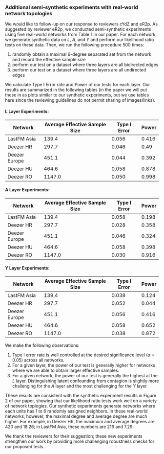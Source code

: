 ### Additional semi-synthetic experiments with real-world network topologies

We would like to follow-up on our response to reviewers cYdZ and eR2p. As suggested by reviewer eR2p, we conducted semi-synthetic experiments using five real-world networks from Table 1 in our paper. For each network, we generate synthetic data on $L$, $A$, and $Y$ and perform our likelihood ratio tests on these data. Then, we run the following procedure 500 times: 

1. randomly obtain a maximal 6-degree separated set from the network and record the effective sample size
2. perform our test on a dataset where three layers are all bidirected edges
3. perform our test on a dataset where three layers are all undirected edges

We calculate Type I Error rate and Power of our tests for each layer. Our results are summarized in the following tables (in the paper we will put these in as plots similar to our synthetic experiments, but we use tables here since the reviewing guidelines do not permit sharing of images/links).

#### L Layer Experiments: 
| Network | Average Effective Sample Size  | Type I Error | Power |
| -------- | ------- | ------- | ------- |
| LastFM Asia | 139.4 | 0.056 | 0.416 | 
| Deezer HR | 297.7 | 0.046 | 0.49 |
| Deezer Europe | 451.1  | 0.044 | 0.392 |
| Deezer HU | 464.6 | 0.058 | 0.878 | 
| Deezer RO | 1147.0 | 0.050 | 0.998 |

#### A Layer Experiments:
| Network | Average Effective Sample Size  | Type I Error | Power |
| -------- | ------- | ------- | ------- |
| LastFM Asia | 139.4 | 0.058 | 0.198 |
| Deezer HR | 297.7 | 0.028 | 0.358 |
| Deezer Europe | 451.1 | 0.046 | 0.324 |
| Deezer HU | 464.6 | 0.058 | 0.398 |
| Deezer RO | 1147.0 | 0.030 |  0.916 |

#### Y Layer Experiments: 
| Network | Average Effective Sample Size  | Type I Error | Power |
| -------- | ------- | ------- | ------- |
| LastFM Asia | 139.4 | 0.038 | 0.124 |
| Deezer HR | 297.7 | 0.052 | 0.044 |
| Deezer Europe | 451.1 | 0.056 | 0.416 |
| Deezer HU | 464.6 | 0.058 | 0.652 |
| Deezer RO | 1147.0 | 0.038 | 0.872 |

We make the following observations: 
1. Type I error rate is well controlled at the desired significance level ($\alpha = 0.05$) across all networks.
2. For a given layer, the power of our test is generally higher for networks where we are able to obtain larger effective samples. 
3. For a given network, the power of our test is generally the highest at the $L$ layer. Distinguishing latent confounding from contagion is slightly more challenging for the $A$ layer and the most challenging for the $Y$ layer. 

These results are consistent with the synthetic experiment results in Figure 2 of our paper, showing that our likelihood ratio tests work well on a variety of network toplogies. Our synthetic experiments generate networks where each units has 1 to 6 randomly assigned neighbors. In these real-world networks, however, the maximal degree and average degree are much higher. For example, in Deezer HR, the maximum and average degrees are 420 and 18.26; in LastFM Asia, these numbers are 216 and 7.29.

We thank the reviewers for their suggestion; these new experiments strengthen our work by providing more challenging robustness checks for our proposed tests.